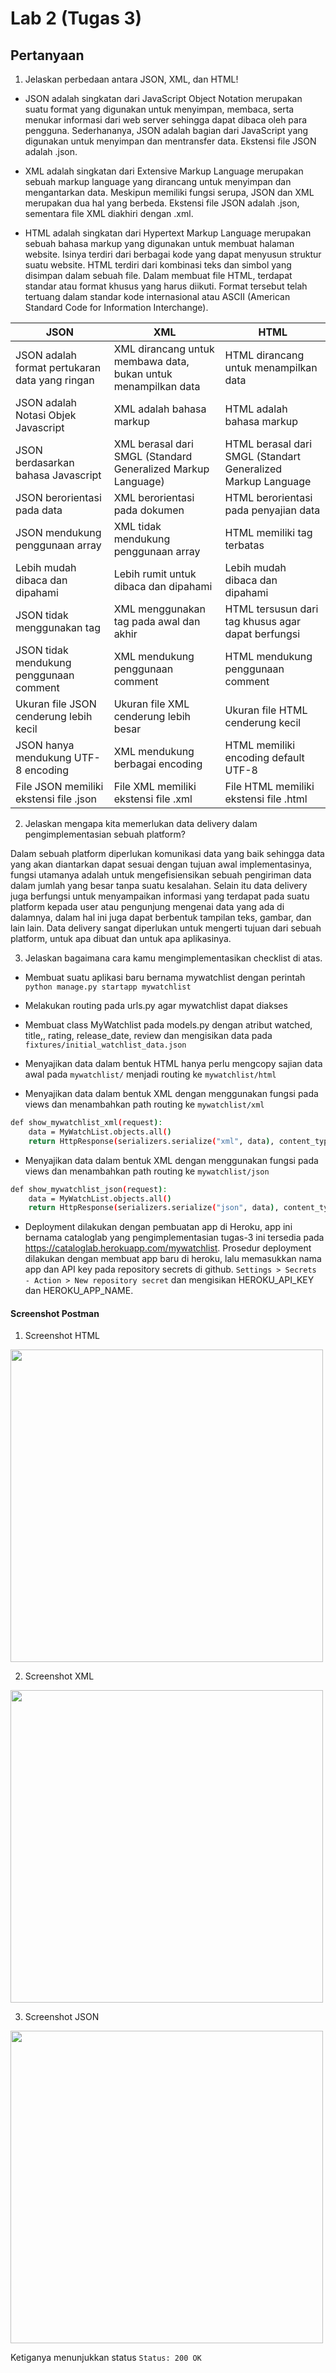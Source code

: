 # Lab 2 (Tugas 3)

## Pertanyaan

1. Jelaskan perbedaan antara JSON, XML, dan HTML!
- JSON adalah singkatan dari JavaScript Object Notation merupakan suatu format yang digunakan untuk menyimpan, membaca, serta menukar informasi dari web server sehingga dapat dibaca oleh para pengguna. Sederhananya, JSON adalah bagian dari JavaScript yang digunakan untuk menyimpan dan mentransfer data. Ekstensi file JSON adalah .json.

- XML adalah singkatan dari Extensive Markup Language merupakan sebuah markup language yang dirancang untuk menyimpan dan mengantarkan data. Meskipun memiliki fungsi serupa, JSON dan XML merupakan dua hal yang berbeda. Ekstensi file JSON adalah .json, sementara file XML diakhiri dengan .xml.

- HTML adalah singkatan dari Hypertext Markup Language merupakan sebuah bahasa markup yang digunakan untuk membuat halaman website. Isinya terdiri dari berbagai kode yang dapat menyusun struktur suatu website. HTML terdiri dari kombinasi teks dan simbol yang disimpan dalam sebuah file. Dalam membuat file HTML, terdapat standar atau format khusus yang harus diikuti. Format tersebut telah tertuang dalam standar kode internasional atau ASCII (American Standard Code for Information Interchange). 

| JSON | XML | HTML |
|---|---|---|
| JSON adalah format pertukaran data yang ringan | XML dirancang untuk membawa data, bukan untuk  menampilkan data | HTML dirancang untuk menampilkan data |
| JSON adalah Notasi Objek Javascript | XML adalah bahasa markup | HTML adalah bahasa markup |
| JSON berdasarkan bahasa Javascript | XML berasal dari SMGL (Standard Generalized  Markup Language) | HTML berasal dari SMGL (Standart Generalized Markup Language |
| JSON berorientasi pada data | XML berorientasi pada dokumen | HTML berorientasi pada penyajian data |
| JSON mendukung penggunaan array | XML tidak mendukung penggunaan array | HTML memiliki tag terbatas |
| Lebih mudah dibaca dan dipahami | Lebih rumit untuk dibaca dan dipahami | Lebih mudah dibaca dan dipahami |
| JSON tidak menggunakan tag | XML menggunakan tag pada awal dan akhir | HTML tersusun dari tag khusus agar dapat berfungsi |
| JSON tidak mendukung penggunaan comment | XML mendukung penggunaan comment | HTML mendukung penggunaan comment |
| Ukuran file JSON cenderung lebih kecil | Ukuran file XML cenderung lebih besar | Ukuran file HTML cenderung kecil |
| JSON hanya mendukung UTF-8 encoding | XML mendukung berbagai encoding | HTML memiliki encoding default UTF-8 |
| File JSON memiliki ekstensi file .json | File XML memiliki ekstensi file .xml | File HTML memiliki ekstensi file .html |


2. Jelaskan mengapa kita memerlukan data delivery dalam pengimplementasian sebuah platform?

Dalam sebuah platform diperlukan komunikasi data yang baik sehingga data yang akan diantarkan dapat sesuai dengan tujuan awal implementasinya, fungsi utamanya adalah untuk mengefisiensikan sebuah pengiriman data dalam jumlah yang besar tanpa suatu kesalahan. Selain itu data delivery juga berfungsi untuk menyampaikan informasi yang terdapat pada suatu platform kepada user atau pengunjung mengenai data yang ada di dalamnya, dalam hal ini juga dapat berbentuk tampilan teks, gambar, dan lain lain. Data delivery sangat diperlukan untuk mengerti tujuan dari sebuah platform, untuk apa dibuat dan untuk apa aplikasinya.

3. Jelaskan bagaimana cara kamu mengimplementasikan checklist di atas.

- Membuat suatu aplikasi baru bernama mywatchlist dengan perintah `python manage.py startapp mywatchlist`

- Melakukan routing pada urls.py agar mywatchlist dapat diakses

- Membuat class MyWatchlist pada models.py dengan atribut watched, title,, rating, release_date, review dan mengisikan data pada `fixtures/initial_watchlist_data.json`

- Menyajikan data dalam bentuk HTML hanya perlu mengcopy sajian data awal pada `mywatchlist/` menjadi routing ke `mywatchlist/html`

- Menyajikan data dalam bentuk XML dengan menggunakan fungsi pada views dan menambahkan path routing ke `mywatchlist/xml`

```bash
def show_mywatchlist_xml(request):
    data = MyWatchList.objects.all()
    return HttpResponse(serializers.serialize("xml", data), content_type="application/xml")
```

- Menyajikan data dalam bentuk XML dengan menggunakan fungsi pada views dan menambahkan path routing ke `mywatchlist/json`

```bash
def show_mywatchlist_json(request):
    data = MyWatchList.objects.all()
    return HttpResponse(serializers.serialize("json", data), content_type="application/json")
```

- Deployment dilakukan dengan pembuatan app di Heroku, app ini bernama cataloglab yang pengimplementasian tugas-3 ini tersedia pada https://cataloglab.herokuapp.com/mywatchlist. Prosedur deployment dilakukan dengan membuat app baru di heroku, lalu memasukkan nama app dan API key pada repository secrets di github. `Settings > Secrets - Action > New repository secret` dan mengisikan HEROKU_API_KEY dan HEROKU_APP_NAME.

#### Screenshot Postman

1. Screenshot HTML

<img src="Tugas-2/img/Screenshot HTML.png" width="500">

2. Screenshot XML

<img src="Tugas-2/img/Screenshot XML.png" width="500">

3. Screenshot JSON

<img src="Tugas-2/img/Screenshot JSON.png" width="500">

Ketiganya menunjukkan status `Status: 200 OK`